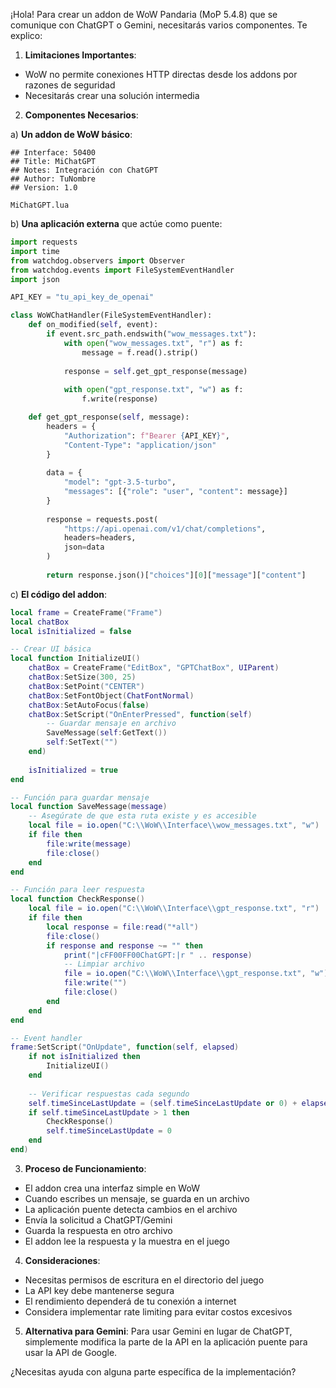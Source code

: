 ¡Hola! Para crear un addon de WoW Pandaria (MoP 5.4.8) que se comunique con ChatGPT o Gemini, necesitarás varios componentes. Te explico:

1. **Limitaciones Importantes**:
- WoW no permite conexiones HTTP directas desde los addons por razones de seguridad
- Necesitarás crear una solución intermedia

2. **Componentes Necesarios**:

a) **Un addon de WoW básico**:
```lua:Addons/MiChatGPT/MiChatGPT.toc
## Interface: 50400
## Title: MiChatGPT
## Notes: Integración con ChatGPT
## Author: TuNombre
## Version: 1.0

MiChatGPT.lua
```

b) **Una aplicación externa** que actúe como puente:
```python:bridge_app.py
import requests
import time
from watchdog.observers import Observer
from watchdog.events import FileSystemEventHandler
import json

API_KEY = "tu_api_key_de_openai"

class WoWChatHandler(FileSystemEventHandler):
    def on_modified(self, event):
        if event.src_path.endswith("wow_messages.txt"):
            with open("wow_messages.txt", "r") as f:
                message = f.read().strip()
                
            response = self.get_gpt_response(message)
            
            with open("gpt_response.txt", "w") as f:
                f.write(response)

    def get_gpt_response(self, message):
        headers = {
            "Authorization": f"Bearer {API_KEY}",
            "Content-Type": "application/json"
        }
        
        data = {
            "model": "gpt-3.5-turbo",
            "messages": [{"role": "user", "content": message}]
        }
        
        response = requests.post(
            "https://api.openai.com/v1/chat/completions",
            headers=headers,
            json=data
        )
        
        return response.json()["choices"][0]["message"]["content"]
```

c) **El código del addon**:
```lua:Addons/MiChatGPT/MiChatGPT.lua
local frame = CreateFrame("Frame")
local chatBox
local isInitialized = false

-- Crear UI básica
local function InitializeUI()
    chatBox = CreateFrame("EditBox", "GPTChatBox", UIParent)
    chatBox:SetSize(300, 25)
    chatBox:SetPoint("CENTER")
    chatBox:SetFontObject(ChatFontNormal)
    chatBox:SetAutoFocus(false)
    chatBox:SetScript("OnEnterPressed", function(self)
        -- Guardar mensaje en archivo
        SaveMessage(self:GetText())
        self:SetText("")
    end)
    
    isInitialized = true
end

-- Función para guardar mensaje
local function SaveMessage(message)
    -- Asegúrate de que esta ruta existe y es accesible
    local file = io.open("C:\\WoW\\Interface\\wow_messages.txt", "w")
    if file then
        file:write(message)
        file:close()
    end
end

-- Función para leer respuesta
local function CheckResponse()
    local file = io.open("C:\\WoW\\Interface\\gpt_response.txt", "r")
    if file then
        local response = file:read("*all")
        file:close()
        if response and response ~= "" then
            print("|cFF00FF00ChatGPT:|r " .. response)
            -- Limpiar archivo
            file = io.open("C:\\WoW\\Interface\\gpt_response.txt", "w")
            file:write("")
            file:close()
        end
    end
end

-- Event handler
frame:SetScript("OnUpdate", function(self, elapsed)
    if not isInitialized then
        InitializeUI()
    end
    
    -- Verificar respuestas cada segundo
    self.timeSinceLastUpdate = (self.timeSinceLastUpdate or 0) + elapsed
    if self.timeSinceLastUpdate > 1 then
        CheckResponse()
        self.timeSinceLastUpdate = 0
    end
end)
```

3. **Proceso de Funcionamiento**:
- El addon crea una interfaz simple en WoW
- Cuando escribes un mensaje, se guarda en un archivo
- La aplicación puente detecta cambios en el archivo
- Envía la solicitud a ChatGPT/Gemini
- Guarda la respuesta en otro archivo
- El addon lee la respuesta y la muestra en el juego

4. **Consideraciones**:
- Necesitas permisos de escritura en el directorio del juego
- La API key debe mantenerse segura
- El rendimiento dependerá de tu conexión a internet
- Considera implementar rate limiting para evitar costos excesivos

5. **Alternativa para Gemini**:
Para usar Gemini en lugar de ChatGPT, simplemente modifica la parte de la API en la aplicación puente para usar la API de Google.

¿Necesitas ayuda con alguna parte específica de la implementación?